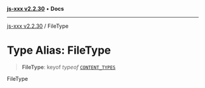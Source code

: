 [**js-xxx v2.2.30**](../README.md) • **Docs**

***

[js-xxx v2.2.30](../README.md) / FileType

# Type Alias: FileType

> **FileType**: keyof *typeof* [`CONTENT_TYPES`](../variables/CONTENT_TYPES.md)

FileType
